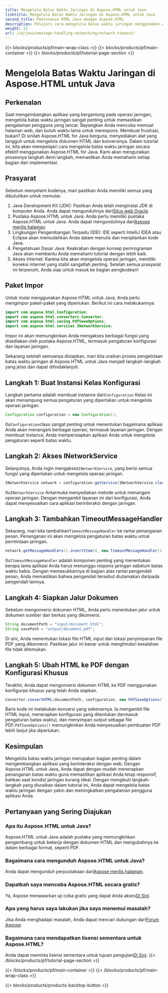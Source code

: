 ```yaml
---
title: Mengelola Batas Waktu Jaringan di Aspose.HTML untuk Java
linktitle: Mengelola Batas Waktu Jaringan di Aspose.HTML untuk Java
second_title: Pemrosesan HTML Java dengan Aspose.HTML
description: Pelajari cara mengelola batas waktu jaringan menggunakan Aspose.HTML untuk Java dalam panduan lengkap ini. Pastikan pengalaman pengguna lancar dengan penanganan batas waktu yang efektif.
weight: 12
url: /id/java/message-handling-networking/network-timeout/
---
```


{{< blocks/products/pf/main-wrap-class >}}
{{< blocks/products/pf/main-container >}}
{{< blocks/products/pf/tutorial-page-section >}}

# Mengelola Batas Waktu Jaringan di Aspose.HTML untuk Java

## Perkenalan
Saat mengembangkan aplikasi yang bergantung pada operasi jaringan, mengelola batas waktu jaringan sangat penting untuk memastikan pengalaman pengguna yang lancar. Bayangkan Anda mencoba memuat halaman web, dan butuh waktu lama untuk merespons. Membuat frustrasi, bukan? Di sinilah Aspose.HTML for Java berguna, menyediakan alat yang tangguh untuk mengelola dokumen HTML dan konversinya. Dalam tutorial ini, kita akan mempelajari cara mengelola batas waktu jaringan secara efektif menggunakan Aspose.HTML for Java. Kami akan menguraikan prosesnya langkah demi langkah, memastikan Anda memahami setiap bagian dari implementasi.
## Prasyarat
Sebelum menyelami kodenya, mari pastikan Anda memiliki semua yang dibutuhkan untuk memulai:
1.  Java Development Kit (JDK): Pastikan Anda telah menginstal JDK di komputer Anda. Anda dapat mengunduhnya dari[Situs web Oracle](https://www.oracle.com/java/technologies/javase-jdk11-downloads.html).
2.  Pustaka Aspose.HTML untuk Java: Anda perlu memiliki pustaka Aspose.HTML untuk Java. Anda dapat mengunduhnya dari[Aspose merilis halaman](https://releases.aspose.com/html/java/).
3. Lingkungan Pengembangan Terpadu (IDE): IDE seperti IntelliJ IDEA atau Eclipse akan memudahkan Anda dalam menulis dan menjalankan kode Java.
4. Pengetahuan Dasar Java: Keakraban dengan konsep pemrograman Java akan membantu Anda memahami tutorial dengan lebih baik.
5. Akses Internet: Karena kita akan mengelola operasi jaringan, memiliki koneksi internet yang stabil sangatlah penting.
Setelah semua prasyarat ini terpenuhi, Anda siap untuk masuk ke bagian pengkodean!
## Paket Impor
Untuk mulai menggunakan Aspose.HTML untuk Java, Anda perlu mengimpor paket-paket yang diperlukan. Berikut ini cara melakukannya:
```java
import com.aspose.html.Configuration;
import com.aspose.html.converters.Converter;
import com.aspose.html.saving.PdfSaveOptions;
import com.aspose.html.services.INetworkService;
```
Impor ini akan memungkinkan Anda mengakses berbagai fungsi yang disediakan oleh pustaka Aspose.HTML, termasuk pengaturan konfigurasi dan layanan jaringan.

Sekarang setelah semuanya disiapkan, mari kita uraikan proses pengelolaan batas waktu jaringan di Aspose.HTML untuk Java menjadi langkah-langkah yang jelas dan dapat ditindaklanjuti.
## Langkah 1: Buat Instansi Kelas Konfigurasi
 Langkah pertama adalah membuat instance dari`Configuration` Kelas ini akan menampung semua pengaturan yang diperlukan untuk mengelola operasi jaringan.
```java
Configuration configuration = new Configuration();
```
 Itu`Configuration`class sangat penting untuk menentukan bagaimana aplikasi Anda akan menangani berbagai operasi, termasuk layanan jaringan. Dengan membuat instance, Anda mempersiapkan aplikasi Anda untuk mengelola pengaturan seperti batas waktu.
## Langkah 2: Akses INetworkService
 Selanjutnya, Anda ingin mengakses`INetworkService`, yang berisi semua fungsi yang diperlukan untuk mengelola operasi jaringan.
```java
INetworkService network = configuration.getService(INetworkService.class);
```
 Itu`INetworkService` Antarmuka menyediakan metode untuk menangani operasi jaringan. Dengan mengambil layanan ini dari konfigurasi, Anda dapat menyesuaikan cara aplikasi berinteraksi dengan jaringan.
## Langkah 3: Tambahkan TimeoutMessageHandler
 Sekarang, mari kita tambahkan`TimeoutMessageHandler` ke rantai penanganan pesan. Penanganan ini akan mengelola pengaturan batas waktu untuk permintaan jaringan.
```java
network.getMessageHandlers().insertItem(0, new TimeoutMessageHandler());
```
 Itu`TimeoutMessageHandler` adalah komponen penting yang menentukan berapa lama aplikasi Anda harus menunggu respons jaringan sebelum batas waktu habis. Dengan memasukkannya di bagian atas rantai pengendali pesan, Anda memastikan bahwa pengendali tersebut diutamakan daripada pengendali lainnya.
## Langkah 4: Siapkan Jalur Dokumen
Sebelum mengonversi dokumen HTML, Anda perlu menentukan jalur untuk dokumen sumber dan berkas yang dikonversi.
```java
String documentPath = "input/document.html";
String savePath = "output/document.pdf";
```
Di sini, Anda menentukan lokasi file HTML input dan lokasi penyimpanan file PDF yang dikonversi. Pastikan jalur ini benar untuk menghindari kesalahan file tidak ditemukan.
## Langkah 5: Ubah HTML ke PDF dengan Konfigurasi Khusus
Terakhir, Anda dapat mengonversi dokumen HTML ke PDF menggunakan konfigurasi khusus yang telah Anda siapkan.
```java
Converter.convertHTML(documentPath, configuration, new PdfSaveOptions(), savePath);
```
 Baris kode ini melakukan konversi yang sebenarnya. Ia mengambil file HTML input, menerapkan konfigurasi yang ditentukan (termasuk pengaturan batas waktu), dan menyimpan output sebagai file PDF.`PdfSaveOptions()` memungkinkan Anda menyesuaikan pembuatan PDF lebih lanjut jika diperlukan.
## Kesimpulan
Mengelola batas waktu jaringan merupakan bagian penting dalam mengembangkan aplikasi yang berinteraksi dengan web. Dengan Aspose.HTML untuk Java, Anda dapat dengan mudah menerapkan penanganan batas waktu guna memastikan aplikasi Anda tetap responsif, bahkan saat kondisi jaringan kurang ideal. Dengan mengikuti langkah-langkah yang diuraikan dalam tutorial ini, Anda dapat mengelola batas waktu jaringan dengan yakin dan meningkatkan pengalaman pengguna aplikasi Anda.
## Pertanyaan yang Sering Diajukan
### Apa itu Aspose.HTML untuk Java?
Aspose.HTML untuk Java adalah pustaka yang memungkinkan pengembang untuk bekerja dengan dokumen HTML dan mengubahnya ke dalam berbagai format, seperti PDF.
### Bagaimana cara mengunduh Aspose.HTML untuk Java?
 Anda dapat mengunduh perpustakaan dari[Aspose merilis halaman](https://releases.aspose.com/html/java/).
### Dapatkah saya mencoba Aspose.HTML secara gratis?
 Ya, Aspose menawarkan uji coba gratis yang dapat Anda akses[Di Sini](https://releases.aspose.com/).
### Apa yang harus saya lakukan jika saya menemui masalah?
 Jika Anda menghadapi masalah, Anda dapat mencari dukungan dari[Forum Aspose](https://forum.aspose.com/c/html/29).
### Bagaimana cara mendapatkan lisensi sementara untuk Aspose.HTML?
 Anda dapat meminta lisensi sementara untuk tujuan pengujian[Di Sini](https://purchase.aspose.com/temporary-license/).
{{< /blocks/products/pf/tutorial-page-section >}}

{{< /blocks/products/pf/main-container >}}
{{< /blocks/products/pf/main-wrap-class >}}

{{< blocks/products/products-backtop-button >}}

